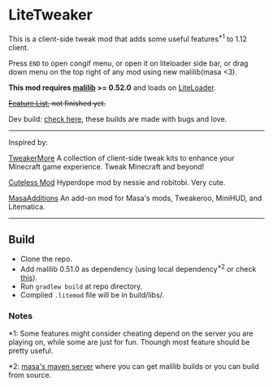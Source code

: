 # LiteTweaker

This is a client-side tweak mod that adds some useful features<sup>*1</sup> to 1.12 client.

Press `END` to open congif menu, or open it on liteloader side bar, or drag down menu on the top right of any mod using new malilib(masa <3).

**This mod requires [malilib](https://github.com/maruohon/malilib) >= 0.52.0** and loads on [LiteLoader](http://www.liteloader.com/).

~~[Feature List](https://github.com/CrazyHPi/LiteTweaker/blob/master/docs/Features.md), not finished yet.~~

Dev build: [check here](https://github.com/CrazyHPi/LiteTweaker/actions), these builds are made with bugs and love.

---

Inspired by:

[TweakerMore](https://github.com/Fallen-Breath/tweakermore) A collection of client-side tweak kits to enhance your Minecraft game experience. Tweak Minecraft and beyond!

[Cuteless Mod](https://github.com/Nessiesson/CutelessMod) Hyperdope mod by nessie and robitobi. Very cute.

[MasaAdditions](https://github.com/hp3721/masaadditions) An add-on mod for Masa's mods, Tweakeroo, MiniHUD, and Litematica.

---

## Build

* Clone the repo.
* Add malilib 0.51.0 as dependency (using local dependency<sup>*2</sup> or check [this](https://discord.com/channels/169369095538606080/913891227802427402/952894138502750259)).
* Run `gradlew build` at repo directory.
* Complied `.litemod` file will be in build/libs/.

### Notes

*1: Some features might consider cheating depend on the server you are playing on, while some are just for fun. Thoungh most feature should be pretty useful.

*2: [masa&#39;s maven server](https://masa.dy.fi/maven/fi/dy/masa/malilib/malilib-liteloader-1.12.2/) where you can get malilib builds or you can build from source.
